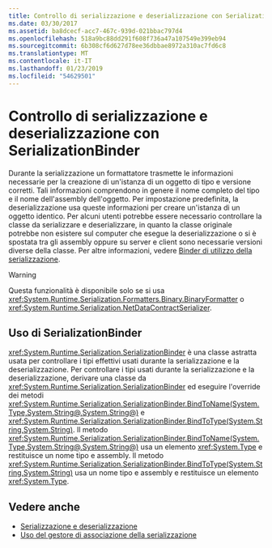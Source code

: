 ```yaml
---
title: Controllo di serializzazione e deserializzazione con SerializationBinder
ms.date: 03/30/2017
ms.assetid: ba8dcecf-acc7-467c-939d-021bbac797d4
ms.openlocfilehash: 518a9bc88dd291f608f736a47a107549e399eb94
ms.sourcegitcommit: 6b308cf6d627d78ee36dbbae8972a310ac7fd6c8
ms.translationtype: MT
ms.contentlocale: it-IT
ms.lasthandoff: 01/23/2019
ms.locfileid: "54629501"
---
```

# <a name="controlling-serialization-and-deserialization-with-serializationbinder"></a>Controllo di serializzazione e deserializzazione con SerializationBinder
Durante la serializzazione un formattatore trasmette le informazioni necessarie per la creazione di un'istanza di un oggetto di tipo e versione corretti. Tali informazioni comprendono in genere il nome completo del tipo e il nome dell'assembly dell'oggetto. Per impostazione predefinita, la deserializzazione usa queste informazioni per creare un'istanza di un oggetto identico. Per alcuni utenti potrebbe essere necessario controllare la classe da serializzare e deserializzare, in quanto la classe originale potrebbe non esistere sul computer che esegue la deserializzazione o si è spostata tra gli assembly oppure su server e client sono necessarie versioni diverse della classe. Per altre informazioni, vedere [Binder di utilizzo della serializzazione](../../../../docs/framework/wcf/samples/usage-of-serialization-binder.md).  
  
> [!WARNING]
>  Questa funzionalità è disponibile solo se si usa <xref:System.Runtime.Serialization.Formatters.Binary.BinaryFormatter> o <xref:System.Runtime.Serialization.NetDataContractSerializer>.  
  
## <a name="using-serializationbinder"></a>Uso di SerializationBinder  
 <xref:System.Runtime.Serialization.SerializationBinder> è una classe astratta usata per controllare i tipi effettivi usati durante la serializzazione e la deserializzazione. Per controllare i tipi usati durante la serializzazione e la deserializzazione, derivare una classe da <xref:System.Runtime.Serialization.SerializationBinder> ed eseguire l'override dei metodi <xref:System.Runtime.Serialization.SerializationBinder.BindToName(System.Type,System.String@,System.String@)> e <xref:System.Runtime.Serialization.SerializationBinder.BindToType(System.String,System.String)>. Il metodo <xref:System.Runtime.Serialization.SerializationBinder.BindToName(System.Type,System.String@,System.String@)> usa un elemento <xref:System.Type> e restituisce un nome tipo e assembly. Il metodo <xref:System.Runtime.Serialization.SerializationBinder.BindToType(System.String,System.String)> usa un nome tipo e assembly e restituisce un elemento <xref:System.Type>.  
  
## <a name="see-also"></a>Vedere anche
- [Serializzazione e deserializzazione](../../../../docs/framework/wcf/feature-details/serialization-and-deserialization.md)
- [Uso del gestore di associazione della serializzazione](../../../../docs/framework/wcf/samples/usage-of-serialization-binder.md)
